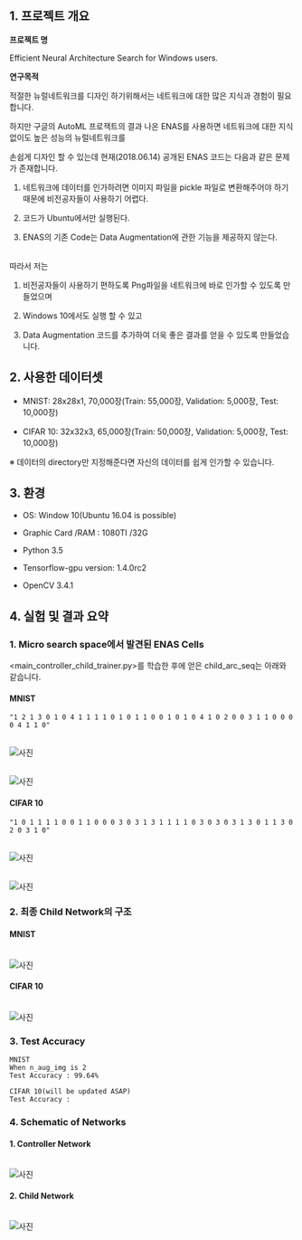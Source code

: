 ## 1. 프로젝트 개요

**프로젝트 명**

Efficient Neural Architecture Search for Windows users.

**연구목적**

적절한 뉴럴네트워크를 디자인 하기위해서는 네트워크에 대한 많은 지식과 경험이 필요합니다.

하지만 구글의 AutoML 프로잭트의 결과 나온 ENAS를 사용하면 네트워크에 대한 지식없이도 높은 성능의 뉴럴네트워크를 

손쉽게 디자인 할 수 있는데 현재(2018.06.14) 공개된 ENAS 코드는 다음과 같은 문제가 존재합니다.

1. 네트워크에 데이터를 인가하려면 이미지 파일을 pickle 파일로 변환해주어야 하기때문에 비전공자들이 사용하기 어렵다.

2. 코드가 Ubuntu에서만 실행된다.

3. ENAS의 기존 Code는 Data Augmentation에 관한 기능을 제공하지 않는다.


<br/>따라서 저는 

1. 비전공자들이 사용하기 편하도록 Png파일을 네트워크에 바로 인가할 수 있도록 만들었으며

2. Windows 10에서도 실행 할 수 있고

3. Data Augmentation 코드를 추가하여 더욱 좋은 결과를 얻을 수 있도록 만들었습니다.


## 2. 사용한 데이터셋
- MNIST: 28x28x1, 70,000장(Train: 55,000장, Validation: 5,000장, Test: 10,000장)

- CIFAR 10: 32x32x3, 65,000장(Train: 50,000장, Validation: 5,000장, Test: 10,000장)

※ 데이터의 directory만 지정해준다면 자신의 데이터를 쉽게 인가할 수 있습니다.

## 3. 환경
- OS: Window 10(Ubuntu 16.04 is possible)

- Graphic Card /RAM : 1080TI /32G

- Python 3.5

- Tensorflow-gpu version:  1.4.0rc2 

- OpenCV 3.4.1

## 4. 실험 및 결과 요약

### 1. Micro search space에서 발견된 ENAS Cells

<main_controller_child_trainer.py>를 학습한 후에 얻은 child_arc_seq는 아래와 같습니다.

#### MNIST
```
"1 2 1 3 0 1 0 4 1 1 1 1 0 1 0 1 1 0 0 1 0 1 0 4 1 0 2 0 0 3 1 1 0 0 0 0 4 1 1 0"
```

<br/>![사진](https://github.com/MINGUKKANG/PNU_Termproject_ENAS/blob/master/images/MNIST_convCell.png)

<br/>![사진](https://github.com/MINGUKKANG/PNU_Termproject_ENAS/blob/master/images/MNIST_Reduction_cell.png)

#### CIFAR 10
```
"1 0 1 1 1 1 0 0 1 1 0 0 0 3 0 3 1 3 1 1 1 1 0 3 0 3 0 3 1 3 0 1 1 3 0 2 0 3 1 0"
```

<br/>![사진](https://github.com/MINGUKKANG/PNU_Termproject_ENAS/blob/master/images/CIFAR10_Convolution_cell.png)

<br/>![사진](https://github.com/MINGUKKANG/PNU_Termproject_ENAS/blob/master/images/CIFAR10_Reduction_cell.png)

### 2. 최종 Child Network의 구조

#### MNIST
<br/>![사진](https://github.com/MINGUKKANG/PNU_Termproject_ENAS/blob/master/images/MNIST_Final.png)

#### CIFAR 10
<br/>![사진](https://github.com/MINGUKKANG/PNU_Termproject_ENAS/blob/master/images/Final_structure_child_network.png)

### 3. Test Accuracy

```
MNIST
When n_aug_img is 2
Test Accuracy : 99.64% 
```

```
CIFAR 10(will be updated ASAP)
Test Accuracy : 
```

### 4. Schematic of Networks

#### 1. Controller Network
<br/>![사진](https://github.com/MINGUKKANG/PNU_Termproject_ENAS/blob/master/images/Controller.PNG)

#### 2. Child Network
<br/>![사진](https://github.com/MINGUKKANG/PNU_Termproject_ENAS/blob/master/images/Child_Network_img.png)
